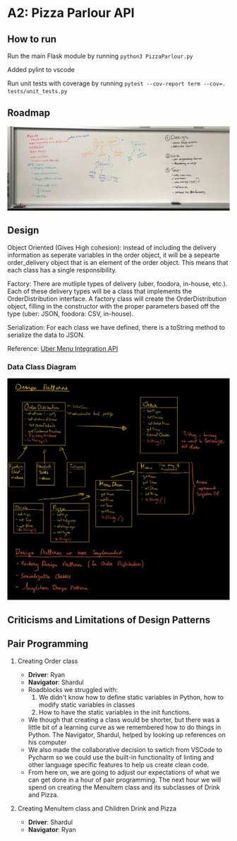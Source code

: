 # A2: Pizza Parlour API


## How to run

Run the main Flask module by running `python3 PizzaParlour.py`

Added pylint to vscode

Run unit tests with coverage by running `pytest --cov-report term --cov=. tests/unit_tests.py`

## Roadmap
![A2_Roadmap](a2_Roadmap.jpeg)

## Design
Object Oriented (Gives High cohesion): instead of including the delivery information as seperate variables in the order object, it will be a sepearte order_delivery object that is an element of the order object. This means that each class has a single responsibility. 

Factory: There are mutliple types of delivery (uber, foodora, in-house, etc.). Each of these delivery types will be a class that implements the OrderDistribution interface. A factory class will create the OrderDistribution object, filling in the constructor with the proper parameters based off the type (uber: JSON, foodora: CSV, in-house). 

Serialization: For each class we have defined, there is a toString method to serialize the data to JSON. 

Reference: [Uber Menu Integration API](https://developer.uber.com/docs/eats/guides/menu_integration)

### Data Class Diagram
![Design Patterns](DesignPatterns.jpg)

## Criticisms and Limitations of Design Patterns

## Pair Programming
1. Creating Order class
    - **Driver**: Ryan 
    - **Navigator**: Shardul
    - Roadblocks we struggled with: 
        1. We didn't know how to define static variables in Python, how to modify static variables in classes
        2. How to have the static variables in the init functions.
    - We though that creating a class would be shorter, but there was a little bit of a learning curve as we remembered how to do things in Python. The Navigator, Shardul, helped by looking up references on his computer
    - We also made the collaborative decision to swtich from VSCode to Pycharm so we could use the built-in functionality of linting and other language specific features to help us create clean code. 
    - From here on, we are going to adjust our expectations of what we can get done in a hour of pair programming. The next hour we will spend on creating the MenuItem class and its subclasses of Drink and Pizza. 

2. Creating MenuItem class and Children Drink and Pizza
    - **Driver**: Shardul
    - **Navigator**: Ryan 
